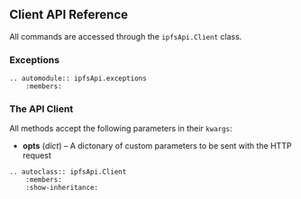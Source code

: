 Client API Reference
--------------------

All commands are accessed through the `ipfsApi.Client` class.

### Exceptions

```eval_rst
.. automodule:: ipfsApi.exceptions
    :members:
```



### The API Client

All methods accept the following parameters in their `kwargs`:

 * **opts** (*dict*) – A dictonary of custom parameters to be sent with the
                       HTTP request

```eval_rst
.. autoclass:: ipfsApi.Client
    :members:
    :show-inheritance:

```

